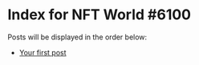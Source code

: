 # Index for NFT World #6100
Posts will be displayed in the order below:

- [Your first post](./001-first.md)

